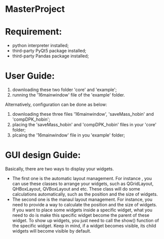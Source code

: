 # MasterProject
# Requirement:
   - python interpreter installed;
   - third-party PyQt5 package installed;
   - third-party Pandas package installed;

# User Guide:
   1. downloading these two folder 'core' and 'example';
   2. running the '16mainwindow' file of the 'example' folder.
   
   Alternatively, configuration can be done as below:
   1. downloading these three files '16mainwindow', 'saveMass_hobin' and 'compDPK_hobin'; 
   2. placing the 'saveMass_hobin' and 'compDPK_hobin' files in your 'core' folder; 
   3. plcaing the '16mainwindow' file in you 'example' folder;
   
# GUI design Guide:

   Basically, there are two ways to display your widgets. 
   - The first one is the automatic layout management. For instance , you can use these classes to arrange your widgets, such as QGridLayout, QHBoxLayout, QVBoxLayout and etc. These class will do some calculations automatically, such as the position and the size of widgets. 
   - The second one is the manaul layout management. For instance, you need to provide a way to calculate the position and the size of widgets. If you want to place some widgets inside a specific widget, what you need to do is make this specific widget become the parent of these widget. To show up widgets, you just need to call the show() function of the specific widget. Keep in mind, if a widget becomes visible, its child widgets will become visible by default. 

